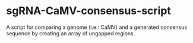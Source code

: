 # sgRNA-CaMV-consensus-script
A script for comparing a genome (i.e.: CaMV) and a generated consensus sequence by creating an array of ungapped regions.
